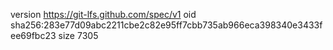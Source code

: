 version https://git-lfs.github.com/spec/v1
oid sha256:283e77d09abc2211cbe2c82e95ff7cbb735ab966eca398340e3433fee69fbc23
size 7305
